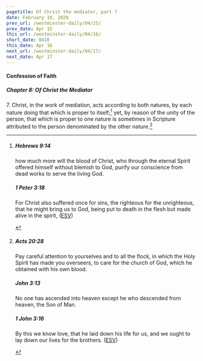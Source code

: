 ```yaml
---
pagetitle: Of Christ the mediator, part 7
date: February 19, 2020
prev_url: /westminster-daily/04/15/
prev_date: Apr 15
this_url: /westminster-daily/04/16/
short_date: 0416
this_date: Apr 16
next_url: /westminster-daily/04/17/
next_date: Apr 17
---
```


#### Confession of Faith

##### Chapter 8: Of Christ the Mediator

7\. Christ, in the work of mediation, acts according to both natures, by each nature doing that which is proper to itself;[^fnref:wcf1] yet, by reason of the unity of the person, that which is proper to one nature is sometimes in Scripture attributed to the person denominated by the other nature.[^fnref:wcf2]

[^fnref:wcf1]: <div class="esv"><h5>Hebrews 9:14</h5> <div class="esv-text"><p id="p58009014.01-1">how much more will the blood of Christ, who through the eternal Spirit offered himself without blemish to God, purify our conscience from dead works to serve the living God.</p> </div><h5>1 Peter 3:18</h5> <div class="esv-text"><p id="p60003018.01-2">For Christ also suffered once for sins, the righteous for the unrighteous, that he might bring us to God, being put to death in the flesh but made alive in the spirit,  (<a href="http://www.esv.org" class="copyright">ESV</a>)</p> </div> </div>

[^fnref:wcf2]: <div class="esv"><h5>Acts 20:28</h5> <div class="esv-text"><p id="p44020028.01-1">Pay careful attention to yourselves and to all the flock, in which the Holy Spirit has made you overseers, to care for the church of God, which he obtained with his own blood.</p> </div><h5>John 3:13</h5> <div class="esv-text"><p id="p43003013.01-2"><span class="woc">No one has ascended into heaven except he who descended from heaven, the Son of Man.</span></p> </div><h5>1 John 3:16</h5> <div class="esv-text"><p id="p62003016.01-3">By this we know love, that he laid down his life for us, and we ought to lay down our lives for the brothers.  (<a href="http://www.esv.org" class="copyright">ESV</a>)</p> </div> </div>

